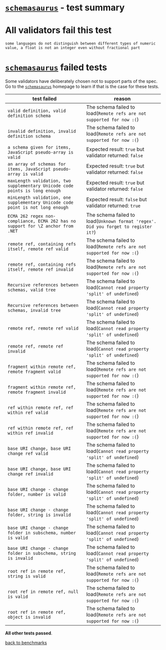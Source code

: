 # [`schemasaurus`](https://github.com/AlexeyGrishin/schemasaurus) - test summary

# All validators fail this test

`some languages do not distinguish between different types of numeric value, a float is not an integer even without fractional part`

# [`schemasaurus`](https://github.com/AlexeyGrishin/schemasaurus) failed tests

Some validators have deliberately chosen not to support parts of the spec. Go to the [`schemasaurus`](https://github.com/AlexeyGrishin/schemasaurus) homepage to learn if
that is the case for these tests.

|test failed|reason
|-----------|------
|`valid definition, valid definition schema`|The schema failed to load(`Remote refs are not supported for now :(`)
|`invalid definition, invalid definition schema`|The schema failed to load(`Remote refs are not supported for now :(`)
|`a schema given for items, JavaScript pseudo-array is valid`|Expected result: `true` but validator returned: `false`
|`an array of schemas for items, JavaScript pseudo-array is valid`|Expected result: `true` but validator returned: `false`
|`maxLength validation, two supplementary Unicode code points is long enough`|Expected result: `true` but validator returned: `false`
|`minLength validation, one supplementary Unicode code point is not long enough`|Expected result: `false` but validator returned: `true`
|`ECMA 262 regex non-compliance, ECMA 262 has no support for \Z anchor from .NET`|The schema failed to load(`Unknown format 'regex'. Did you forget to register it?`)
|`remote ref, containing refs itself, remote ref valid`|The schema failed to load(`Remote refs are not supported for now :(`)
|`remote ref, containing refs itself, remote ref invalid`|The schema failed to load(`Remote refs are not supported for now :(`)
|`Recursive references between schemas, valid tree`|The schema failed to load(`Cannot read property 'split' of undefined`)
|`Recursive references between schemas, invalid tree`|The schema failed to load(`Cannot read property 'split' of undefined`)
|`remote ref, remote ref valid`|The schema failed to load(`Cannot read property 'split' of undefined`)
|`remote ref, remote ref invalid`|The schema failed to load(`Cannot read property 'split' of undefined`)
|`fragment within remote ref, remote fragment valid`|The schema failed to load(`Remote refs are not supported for now :(`)
|`fragment within remote ref, remote fragment invalid`|The schema failed to load(`Remote refs are not supported for now :(`)
|`ref within remote ref, ref within ref valid`|The schema failed to load(`Remote refs are not supported for now :(`)
|`ref within remote ref, ref within ref invalid`|The schema failed to load(`Remote refs are not supported for now :(`)
|`base URI change, base URI change ref valid`|The schema failed to load(`Cannot read property 'split' of undefined`)
|`base URI change, base URI change ref invalid`|The schema failed to load(`Cannot read property 'split' of undefined`)
|`base URI change - change folder, number is valid`|The schema failed to load(`Cannot read property 'split' of undefined`)
|`base URI change - change folder, string is invalid`|The schema failed to load(`Cannot read property 'split' of undefined`)
|`base URI change - change folder in subschema, number is valid`|The schema failed to load(`Cannot read property 'split' of undefined`)
|`base URI change - change folder in subschema, string is invalid`|The schema failed to load(`Cannot read property 'split' of undefined`)
|`root ref in remote ref, string is valid`|The schema failed to load(`Remote refs are not supported for now :(`)
|`root ref in remote ref, null is valid`|The schema failed to load(`Remote refs are not supported for now :(`)
|`root ref in remote ref, object is invalid`|The schema failed to load(`Remote refs are not supported for now :(`)

**All other tests passed**.

[back to benchmarks](https://github.com/ebdrup/json-schema-benchmark)